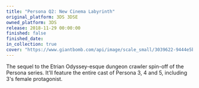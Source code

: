 ```yaml
---
title: "Persona Q2: New Cinema Labyrinth"
original_platform: 3DS 3DSE
owned_platform: 3DS
release: 2018-11-29 00:00:00
finished: false
finished_date: 
in_collection: true
cover: "https://www.giantbomb.com/api/image/scale_small/3039622-9444e5b6-2331-419c-8b6a-24e94f7a908c.jpeg"
---
```


The sequel to the Etrian Odyssey-esque dungeon crawler spin-off of the Persona series. It'll feature the entire cast of Persona 3, 4 and 5, including 3's female protagonist.
